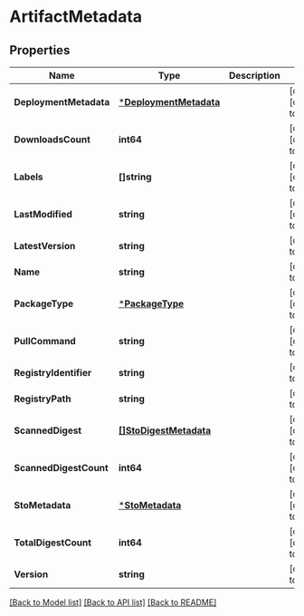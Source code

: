 # ArtifactMetadata

## Properties
Name | Type | Description | Notes
------------ | ------------- | ------------- | -------------
**DeploymentMetadata** | [***DeploymentMetadata**](DeploymentMetadata.md) |  | [optional] [default to null]
**DownloadsCount** | **int64** |  | [optional] [default to null]
**Labels** | **[]string** |  | [optional] [default to null]
**LastModified** | **string** |  | [optional] [default to null]
**LatestVersion** | **string** |  | [default to null]
**Name** | **string** |  | [default to null]
**PackageType** | [***PackageType**](PackageType.md) |  | [optional] [default to null]
**PullCommand** | **string** |  | [optional] [default to null]
**RegistryIdentifier** | **string** |  | [default to null]
**RegistryPath** | **string** |  | [default to null]
**ScannedDigest** | [**[]StoDigestMetadata**](STODigestMetadata.md) |  | [optional] [default to null]
**ScannedDigestCount** | **int64** |  | [optional] [default to null]
**StoMetadata** | [***StoMetadata**](STOMetadata.md) |  | [optional] [default to null]
**TotalDigestCount** | **int64** |  | [optional] [default to null]
**Version** | **string** |  | [default to null]

[[Back to Model list]](../README.md#documentation-for-models) [[Back to API list]](../README.md#documentation-for-api-endpoints) [[Back to README]](../README.md)

